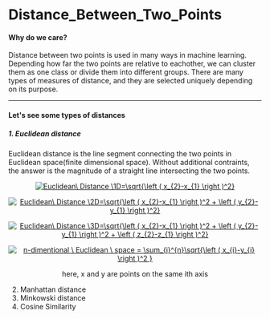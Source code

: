 # Distance_Between_Two_Points

#### Why do we care?

Distance between two points is used in many ways in machine learning. Depending how far the two points are relative to eachother, we can cluster them as one class or divide them into different groups. There are many types of measures of distance, and they are selected uniquely depending on its purpose.

---

#### Let's see some types of distances
##### 1. Euclidean distance
Euclidean distance is the line segment connecting the two points in Euclidean space(finite dimensional space). Without additional contraints, the answer is the magnitude of a straight line intersecting the two points.

<p align="center">
<a href="https://www.codecogs.com/eqnedit.php?latex=Euclidean\&space;Distance&space;\1D=\sqrt{\left&space;(&space;x_{2}-x_{1}&space;\right&space;)^2}" target="_blank"><img src="https://latex.codecogs.com/gif.latex?Euclidean\&space;Distance&space;\1D=\sqrt{\left&space;(&space;x_{2}-x_{1}&space;\right&space;)^2}" title="Euclidean\ Distance \1D=\sqrt{\left ( x_{2}-x_{1} \right )^2}" /></a>
</p>

<p align="center">
<a href="https://www.codecogs.com/eqnedit.php?latex=Euclidean\&space;Distance&space;\2D=\sqrt{\left&space;(&space;x_{2}-x_{1}&space;\right&space;)^2&space;&plus;&space;\left&space;(&space;y_{2}-y_{1}&space;\right&space;)^2}" target="_blank"><img src="https://latex.codecogs.com/gif.latex?Euclidean\&space;Distance&space;\2D=\sqrt{\left&space;(&space;x_{2}-x_{1}&space;\right&space;)^2&space;&plus;&space;\left&space;(&space;y_{2}-y_{1}&space;\right&space;)^2}" title="Euclidean\ Distance \2D=\sqrt{\left ( x_{2}-x_{1} \right )^2 + \left ( y_{2}-y_{1} \right )^2}" /></a>
</p>

<p align="center">
<a href="https://www.codecogs.com/eqnedit.php?latex=Euclidean\&space;Distance&space;\3D=\sqrt{\left&space;(&space;x_{2}-x_{1}&space;\right&space;)^2&space;&plus;&space;\left&space;(&space;y_{2}-y_{1}&space;\right&space;)^2&space;&plus;&space;\left&space;(&space;z_{2}-z_{1}&space;\right&space;)^2}" target="_blank"><img src="https://latex.codecogs.com/gif.latex?Euclidean\&space;Distance&space;\3D=\sqrt{\left&space;(&space;x_{2}-x_{1}&space;\right&space;)^2&space;&plus;&space;\left&space;(&space;y_{2}-y_{1}&space;\right&space;)^2&space;&plus;&space;\left&space;(&space;z_{2}-z_{1}&space;\right&space;)^2}" title="Euclidean\ Distance \3D=\sqrt{\left ( x_{2}-x_{1} \right )^2 + \left ( y_{2}-y_{1} \right )^2 + \left ( z_{2}-z_{1} \right )^2}" /></a>
</p>

<p align="center">
<a href="https://www.codecogs.com/eqnedit.php?latex=n-dimentional&space;\&space;Euclidean&space;\&space;space&space;=&space;\sum_{i}^{n}\sqrt{\left&space;(&space;x_{i}-y_{i}&space;\right&space;)^2&space;}" target="_blank"><img src="https://latex.codecogs.com/gif.latex?n-dimentional&space;\&space;Euclidean&space;\&space;space&space;=&space;\sum_{i}^{n}\sqrt{\left&space;(&space;x_{i}-y_{i}&space;\right&space;)^2&space;}" title="n-dimentional \ Euclidean \ space = \sum_{i}^{n}\sqrt{\left ( x_{i}-y_{i} \right )^2 }" /></a>
</p>

<p align="center">
here, x and y are points on the same ith axis
</p>

2. Manhattan distance 
3. Minkowski  distance
4. Cosine Similarity 

